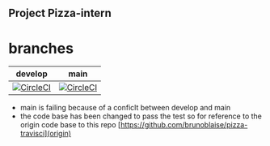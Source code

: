 ## Project Pizza-intern

# branches

| develop | main |
|   --------------    |   -----------      |
|  [![CircleCI](https://dl.circleci.com/status-badge/img/gh/brunoblaise/intern-pizza/tree/develop.svg?style=svg)](https://dl.circleci.com/status-badge/redirect/gh/brunoblaise/intern-pizza/tree/develop) |  [![CircleCI](https://dl.circleci.com/status-badge/img/gh/brunoblaise/intern-pizza/tree/main.svg?style=svg)](https://dl.circleci.com/status-badge/redirect/gh/brunoblaise/intern-pizza/tree/main)       |


* main is failing because of a conficlt between develop and main 
* the code base has been changed to pass the test so for reference to the origin code base to this repo [https://github.com/brunoblaise/pizza-travisci](origin)


